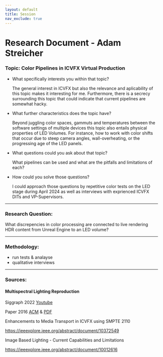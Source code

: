 ```yaml
---
layout: default
title: Session
nav_exclude: true
---
```


# Research Document - Adam Streicher

### Topic: Color Pipelines in ICVFX Virtual Production

* What specifically interests you within that topic? 

    The general interest in ICVFX but also the relevance and aplicability of this topic makes it interesting for me. Furthermore, there is a secrecy surrounding this topic that could indicate that current pipelines are somewhat hacky.

* What further characteristics does the topic have? 

    Beyond juggling color spaces, gammuts and temperatures between the software settings of multiple devices this topic also entails physical properties of LED Volumes. For instance, how to work with color shifts that occur due to steep camera angles, wall-overheating, or the progressing age of the LED panels.

* What questions could you ask about that topic? 

    What pipelines can be used and what are the pitfalls and limitations of each?

* How could you solve those questions? 

    I could approach those questions by repetitive color tests on the LED stage during April 2024 as well as interviews with exprienced ICVFX DITs and VP-Supervisors.

____

### Research Question:

What discrepencies in color processing are connected to live rendering HDR content from Unreal Engine to an LED volume?



____

### Methodology:

* run tests & analayse
* qualitative interviews

____

### Sources:

#### Multispectral Lighting Reproduction

Siggraph 2022 [Youtube](https://www.youtube.com/watch?v=9gA_4x9lW48)

Paper 2016 [ACM](https://dl.acm.org/doi/10.1145/2897824.2925934) & [PDF](https://dl.acm.org/doi/pdf/10.1145/2897824.2925934)


Enhancements to Media Transport in ICVFX using SMPTE 2110

https://ieeexplore.ieee.org/abstract/document/10372549

 

Image Based Lighting - Current Capabilities and Limitations

https://ieeexplore.ieee.org/abstract/document/10012616


